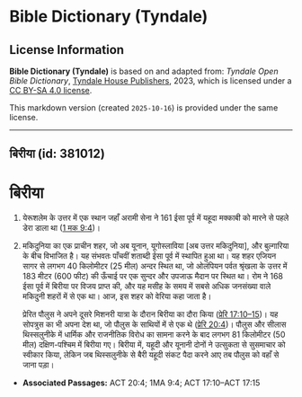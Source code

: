 # Bible Dictionary (Tyndale)

## License Information

**Bible Dictionary (Tyndale)** is based on and adapted from: _Tyndale Open Bible Dictionary_, [Tyndale House Publishers](https://tyndaleopenresources.com/), 2023, which is licensed under a [CC BY-SA 4.0 license](https://creativecommons.org/licenses/by-sa/4.0/legalcode.en).

This markdown version (created `2025-10-16`) is provided under the same license.



--------------------------------

## बिरीया (id: 381012)

बिरीया
======

1. येरूशलेम के उत्तर में एक स्थान जहाँ अरामी सेना ने 161 ईसा पूर्व में यहूदा मक्काबी को मारने से पहले डेरा डाला था ([1 मक 9:4](https://ref.ly/1Macc9:4))।
2. मकिदुनिया का एक प्राचीन शहर, जो अब यूनान, यूगोस्लाविया \[अब उत्तर मकिदुनिया], और बुल्गारिया के बीच विभाजित है। यह संभवतः पाँचवीं शताब्दी ईसा पूर्व में स्थापित हुआ था। यह शहर एजियन सागर से लगभग 40 किलोमीटर (25 मील) अन्दर स्थित था, जो ओलंपियन पर्वत श्रृंखला के उत्तर में 183 मीटर (600 फीट) की ऊँचाई पर एक सुन्दर और उपजाऊ मैदान पर स्थित था। रोम ने 168 ईसा पूर्व में बिरीया पर विजय प्राप्त की, और यह मसीह के समय में सबसे अधिक जनसंख्या वाले मकिदुनी शहरों में से एक था। आज, इस शहर को वेरिया कहा जाता है।

    प्रेरित पौलुस ने अपने दूसरे मिशनरी यात्रा के दौरान बिरीया का दौरा किया ([प्रेरि 17:10–15](https://ref.ly/Acts17:10-Acts17:15))। यह सोपत्रुस का भी अपना देश था, जो पौलुस के साथियों में से एक थे ([प्रेरि 20:4](https://ref.ly/Acts20:4))। पौलुस और सीलास थिस्सलुनीके में धार्मिक और राजनीतिक विरोध का सामना करने के बाद लगभग 81 किलोमीटर (50 मील) दक्षिण\-पश्चिम में बिरीया गए। बिरीया में, यहूदी और यूनानी दोनों ने उत्सुकता से सुसमाचार को स्वीकार किया, लेकिन जब थिस्सलुनीके से बैरी यहूदी संकट पैदा करने आए तब पौलुस को वहाँ से जाना पड़ा।

* **Associated Passages:** ACT 20:4; 1MA 9:4; ACT 17:10–ACT 17:15

